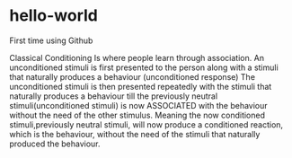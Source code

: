 # hello-world

First time using Github


Classical Conditioning
Is where people learn through association. An unconditioned stimuli is first presented to the person along with a stimuli that naturally produces a behaviour (unconditioned response)
The unconditioned stimuli is then presented repeatedly with the stimuli that naturally produces a behaviour till the previously neutral stimuli(unconditioned stimuli) is now ASSOCIATED with the behaviour without the need of the other stimulus. Meaning the now conditioned stimuli,previously neutral stimuli, will now produce a conditioned reaction, which is the behaviour, without the need of the stimuli that naturally produced the behaviour. 
